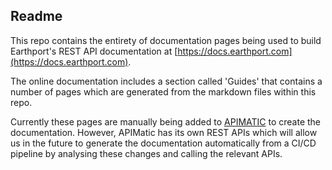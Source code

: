 ## Readme
This repo contains the entirety of documentation pages being used to build Earthport's REST API documentation at [https://docs.earthport.com](https://docs.earthport.com).

The online documentation includes a section called 'Guides' that contains a number of pages which are generated from the markdown files within this repo.

Currently these pages are manually being added to [APIMATIC](https://apimatic.io) to create the documentation. However, APIMatic has its own REST APIs which will allow us in the future to generate the documentation automatically from a CI/CD pipeline by analysing these changes and calling the relevant APIs.
